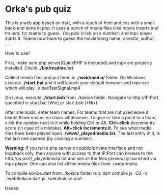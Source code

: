 # Orka's pub quiz

This is a web app based on dart, with a touch of html and css with a small back-end done in php.
It uses a bunch of media files (like movie inserts and trailers) for teams to guess.
You pick (click on a number) and mpv player starts it. Teams now have to guess the movie/song name, director, author, ....

How to use?

First, make sure php server(QuickPHP is included) and mpv are properly installed. Check **./bin/readme.txt**

Collect media files and put them in **./web/media/** folder.
On Windows execute **./start.bat** and it will launch your default browser and mpv.exe which will play _VideoTestSignal.mp4

On Linux, execute **./start.bsh** from ./kokice folder.
Navigate to http://IP:Port, specified in start.bat (Win),or start.bsh (*Nix).

After site loads, enter team names. For teams that are not used leave it blank!
Blank means no chars whatsoever. To give or take a point to a team, click the number next to it while
holding Ctrl or Alt. **Ctrl+click** decrements score (in case of a mistake). **Alt+click increments it.**
To see what media files have been played open  **./www/_playedmedia.txt**.
The last entry in it, is the last one opened (by clicking a number).

**Warning:**
If you run a php server on public/private interface and not loopback only, then anyone
with access to that IP:Port can browse to the http://ip:port/_playedmedia.txt and see 
all the files previously launched via mpv player.
One can also list all the media files from ./web/media.

To compile kokice.dart from ./kokice folder run:
dart compile js -O2 -o ./web/kokice.dart.js ./web/kokice.dart

Issues:
